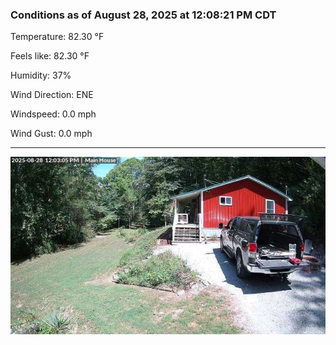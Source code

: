 ### Conditions as of August 28, 2025 at 12:08:21 PM CDT 

Temperature: 82.30 &deg;F

Feels like: 82.30 &deg;F

Humidity: 37%

Wind Direction: ENE

Windspeed: 0.0 mph

Wind Gust: 0.0 mph

---

<img src="./images/latest.jpeg"/>

